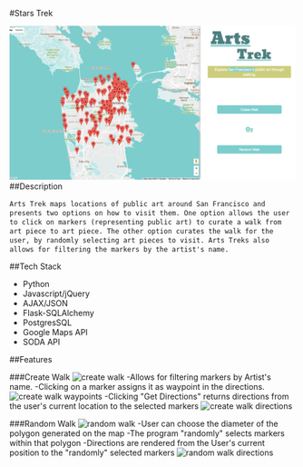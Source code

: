 #Stars Trek 

![homepage](static/homepage.png)
##Description 

    Arts Trek maps locations of public art around San Francisco and presents two options on how to visit them. One option allows the user to click on markers (representing public art) to curate a walk from art piece to art piece. The other option curates the walk for the user, by randomly selecting art pieces to visit. Arts Treks also allows for filtering the markers by the artist's name.

##Tech Stack

- Python 
- Javascript/jQuery
- AJAX/JSON
- Flask-SQLAlchemy 
- PostgresSQL
- Google Maps API 
- SODA API

##Features 

###Create Walk
![create walk](crt_wlk.png)
-Allows for filtering markers by Artist's name.
-Clicking on a marker assigns it as waypoint in the directions.
![create walk waypoints](crt_wlk_2.png) 
-Clicking "Get Directions" returns directions from the user's current location to the selected markers
![create walk directions](crt_wlk_3.png)

###Random Walk
![random walk](rnd_wlk.png)
-User can choose the diameter of the polygon generated on the map
-The program "randomly" selects markers within that polygon
-Directions are rendered from the User's current position to the "randomly" selected markers
![random walk directions](rnd_walk_2.png)
